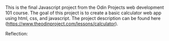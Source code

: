 This is the final Javascript project from the Odin Projects web development 101 course.  The goal of this project is to create a basic calculator web app using html, css, and javascript.  The project description can be found here (https://www.theodinproject.com/lessons/calculator).

Reflection: